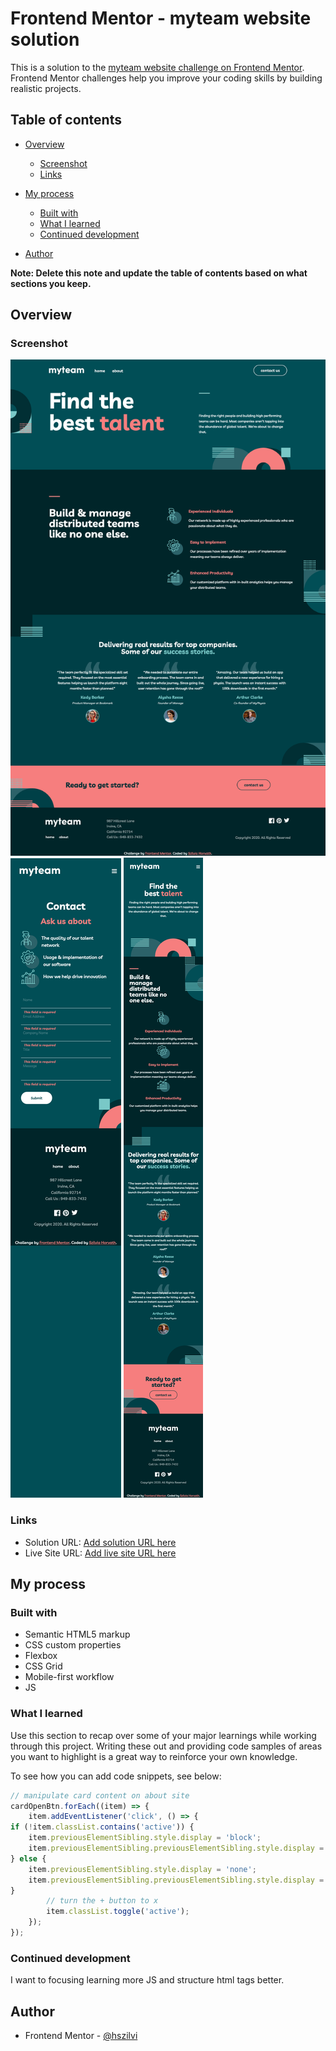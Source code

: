 # Frontend Mentor - myteam website solution

This is a solution to the [myteam website challenge on Frontend Mentor](https://www.frontendmentor.io/challenges/myteam-multipage-website-mxlEauvW). Frontend Mentor challenges help you improve your coding skills by building realistic projects. 

## Table of contents

- [Overview](#overview)
  - [Screenshot](#screenshot)
  - [Links](#links)
- [My process](#my-process)
  - [Built with](#built-with)
  - [What I learned](#what-i-learned)
  - [Continued development](#continued-development)

- [Author](#author)


**Note: Delete this note and update the table of contents based on what sections you keep.**

## Overview

### Screenshot

![](./starter-code/images/Screenshot-desktop.png)
![](./starter-code/images/Screenshot-mobile-contact.png)
![](./starter-code/images/Screenshot-mobile.png)

### Links

- Solution URL: [Add solution URL here](https://your-solution-url.com)
- Live Site URL: [Add live site URL here](https://your-live-site-url.com)

## My process

### Built with

- Semantic HTML5 markup
- CSS custom properties
- Flexbox
- CSS Grid
- Mobile-first workflow
- JS


### What I learned

Use this section to recap over some of your major learnings while working through this project. Writing these out and providing code samples of areas you want to highlight is a great way to reinforce your own knowledge.

To see how you can add code snippets, see below:


```js
// manipulate card content on about site
cardOpenBtn.forEach((item) => {
    item.addEventListener('click', () => {
if (!item.classList.contains('active')) {
    item.previousElementSibling.style.display = 'block';
    item.previousElementSibling.previousElementSibling.style.display = 'none';
} else {
    item.previousElementSibling.style.display = 'none';
    item.previousElementSibling.previousElementSibling.style.display = 'block';  
}
        // turn the + button to x
        item.classList.toggle('active');
    });
});
```

### Continued development

I want to focusing learning more JS and structure html tags better. 


## Author

- Frontend Mentor - [@hszilvi](https://www.frontendmentor.io/profile/hszilvi)
